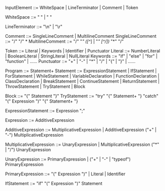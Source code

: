 InputElement ::= WhiteSpace | LineTerminator | Comment | Token

WhiteSpace ::= " " | " "

LineTerminator ::= "\n" | "\r"

Comment ::= SingleLineComment | MultilineComment
SingleLineComment ::= "/" "/" <any>*
MultilineComment ::= "/" "*" ([^*] | "*" [^/])* "*" "/"

Token ::= Literal | Keywords | Identifier | Punctuator
Literal ::= NumberLiteral | BooleanLiteral | StringLiteral | NullLiteral
Keywords ::= "if" | "else" | "for" | "function" | ......
Punctuator ::= "+" | "-" | "*" | "/" | "{" | "}" | ......

Program ::= Statement+
Statement ::= ExpressionStatement | IfStatement 
     | ForStatement | WhileStatement
     | VariableDeclaration | FunctionDeclaration | ClassDeclaration
     | BreakStatement | ContinueStatement | ReturnStatement | ThrowStatement
     | TryStatement | Block

Block ::= "{" Statement "}"
TryStatement ::= "try" "{" Statement+ "} "catch" "(" Expression ")"   "{" Statement+ "}

ExpressionStatement ::= Expression ";"

Expression ::= AdditiveExpression

AdditiveExpression ::= MultiplicativeExpression 
     | AdditiveExpression ("+" | "-") MultiplicativeExpression

MultiplicativeExpression ::= UnaryExpression
     | MultiplicativeExpression ("*" | "/") UnaryExpression

UnaryExpression ::= PrimaryExpression
     | ("+" | "-" | "typeof") PrimaryExpression

PrimaryExpression ::= "(" Expression ")" 
     | Literal
     | Identifier

IfStatement ::= "if" "(" Expression ")"  Statement